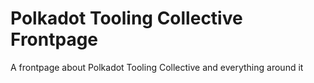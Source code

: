 # Polkadot Tooling Collective Frontpage

A frontpage about Polkadot Tooling Collective and everything around it